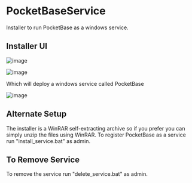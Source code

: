 # PocketBaseService
Installer to run PocketBase as a windows service.

## Installer UI

![image](https://github.com/ope-nz/PocketBaseService/assets/26259049/15b4031b-3600-46ce-a12e-45925111ffc3)

![image](https://github.com/ope-nz/PocketBaseService/assets/26259049/76a259e7-1e55-4148-af98-5000340b19c0)

Which will deploy a windows service called PocketBase

![image](https://github.com/ope-nz/PocketBaseService/assets/26259049/32f85358-e2de-48b6-81a8-45fdaa82971a)

## Alternate Setup

The installer is a WinRAR self-extracting archive so if you prefer you can simply unzip the files using WinRAR. To register PocketBase as a service run "install_service.bat" as admin.

## To Remove Service

To remove the service run "delete_service.bat" as admin.

